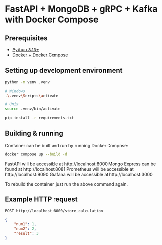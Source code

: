 # FastAPI + MongoDB + gRPC + Kafka with Docker Compose

## Prerequisites
- [Python 3.13+](https://www.python.org/downloads/)
- [Docker + Docker Compose](https://docs.docker.com/compose/install/)

## Setting up development environment
```bash
python -m venv .venv

# Windows
.\.venv\Scripts\activate

# Unix
source .venv/bin/activate

pip install -r requirements.txt
```

## Building & running
Container can be built and run by running Docker Compose:
```bash
docker compose up --build -d
```
FastAPI will be accessible at http://localhost:8000
Mongo Express can be found at http://localhost:8081
Prometheus will be accessible at http://localhost:9090
Grafana will be accessible at http://localhost:3000

To rebuild the container, just run the above command again.

## Example HTTP request
`POST http://localhost:8000/store_calculation`
```json
{
    "num1": 1,
    "num2": 2,
    "result": 3
}
```